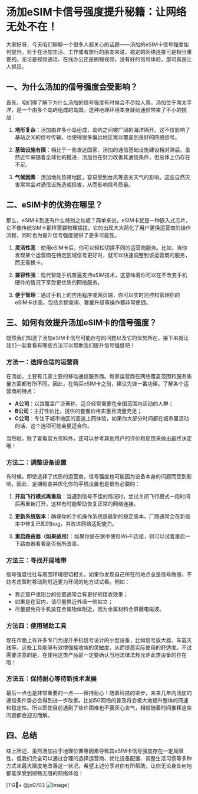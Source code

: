 # 汤加eSIM卡信号强度提升秘籍：让网络无处不在！

大家好呀，今天咱们聊聊一个很多人都关心的话题——汤加的eSIM卡信号强度如何提升。对于在汤加生活、工作或者旅行的朋友来说，稳定的网络连接可是相当重要的。无论是视频通话、在线办公还是刷短视频，没有好的信号体验，那可真是让人抓狂。

## 一、为什么汤加的信号强度会受影响？

首先，咱们得了解下为什么汤加的信号强度有时候会不尽如人意。汤加位于南太平洋，是一个由多个岛屿组成的岛国。这种地理环境本身就给通信带来了不小的挑战：

1. **地形复杂**：汤加由许多小岛组成，岛屿之间被广阔的海洋隔开。这不仅影响了基站之间的信号传输，也使得很多偏远地区难以覆盖到良好的网络信号。
   
2. **基础设施有限**：相比于一些发达国家，汤加的通信基础设施建设相对滞后。虽然近年来随着全球化的推进，汤加也在努力改善其通信条件，但总体上仍存在不足。

3. **气候因素**：汤加地处热带地区，容易受到台风等恶劣天气的影响。这些自然灾害常常会对通信设施造成损害，从而影响信号质量。

## 二、eSIM卡的优势在哪里？

那么，eSIM卡到底有什么特别之处呢？简单来说，eSIM卡就是一种嵌入式芯片，它不像传统SIM卡那样需要物理插拔。它的出现大大简化了用户更换运营商的操作流程，同时也为提升信号强度提供了更多可能性。

1. **灵活性高**：使用eSIM卡后，你可以轻松切换不同的运营商服务。比如，当你发现某个运营商在特定区域信号更好时，就可以快速调整到该运营商的服务，而无需换卡。

2. **兼容性强**：现代智能手机普遍支持eSIM技术，这意味着你可以在不改变手机硬件的情况下享受更优质的网络服务。

3. **便于管理**：通过手机上的应用程序或网页端，你可以实时监控和管理你的eSIM卡状态，包括余额查询、套餐升级等操作都非常便捷。

## 三、如何有效提升汤加eSIM卡的信号强度？

既然我们知道了汤加eSIM卡信号可能存在的问题以及它的优势所在，接下来就让我们一起看看有哪些方法可以帮助我们提升信号强度吧！

### 方法一：选择合适的运营商

在汤加，主要有几家主要的移动通信服务商。每家运营商在网络覆盖范围和服务质量方面都有所不同。因此，在购买eSIM卡之前，建议先做一番功课，了解各个运营商的特点：

- **A公司**：以其覆盖广泛著称，适合经常需要在全国范围内活动的人群；
- **B公司**：主打性价比，提供的套餐价格实惠且流量充足；
- **C公司**：专注于城市地区的高速上网体验，如果你大部分时间都在城市里活动的话，这个选项可能会更适合你。

当然啦，除了查看官方资料外，还可以参考其他用户的评价和反馈来做出最终决定哦！

### 方法二：调整设备设置

有时候，即使选择了优质的运营商，信号强度也可能因为设备本身的问题而受到影响。因此，定期检查并优化你的手机设置也是很有必要的：

1. **开启飞行模式再重启**：当遇到信号不佳的情况时，尝试关闭飞行模式一段时间后再重新打开，这样有时能帮助恢复正常的网络连接。
   
2. **更新系统版本**：确保你的手机操作系统是最新的稳定版本。厂商通常会在新版本中修复已知的bug，并改进网络适配能力。
   
3. **重启路由器（如果适用）**：如果你是在家中使用Wi-Fi连接，则可以试着重启一下路由器看看是否有所改善。

### 方法三：寻找开阔地带

信号强度往往与周围环境密切相关。如果你发现自己所在的地点总是信号微弱，不妨考虑暂时移动到附近更为开阔的地方试试看。例如：

- 靠近窗户或阳台的位置通常会有更好的接收效果；
- 如果是在室内，请尽量靠近外墙一侧站立；
- 尽量避免将手机放在金属物体附近，因为金属材料会屏蔽电磁波。

### 方法四：使用辅助工具

现在市面上有许多专门为提升手机信号设计的小型设备，比如信号放大器、车载天线等。这些工具能够有效增强接收端的灵敏度，从而提高实际使用的舒适度。不过需要注意的是，在使用这类产品前一定要确认当地法律法规允许此类设备的存在哦！

### 方法五：保持耐心等待新技术发展

最后一点也是非常重要的一点——保持耐心！随着科技的进步，未来几年内汤加的通信条件势必会得到进一步改善。比如5G网络的普及将会极大地提升整体的网速和稳定性。所以即使目前遇到了些许困难也不要灰心丧气，相信随着时间推移这些问题都会迎刃而解。

## 四、总结

综上所述，虽然汤加由于地理位置等因素导致其eSIM卡信号强度存在一定局限性，但我们完全可以通过合理的选择运营商、优化设备配置、调整生活习惯等多种方式来最大限度地改善这一状况。希望上述分享对你有所帮助，让你无论身处何地都能享受到顺畅无阻的网络体验！

[TG💪+ @jx0703 ![Image](https://github.com/user-attachments/assets/dbca1d08-cadb-493c-b0ec-ad6f7a83f270)]